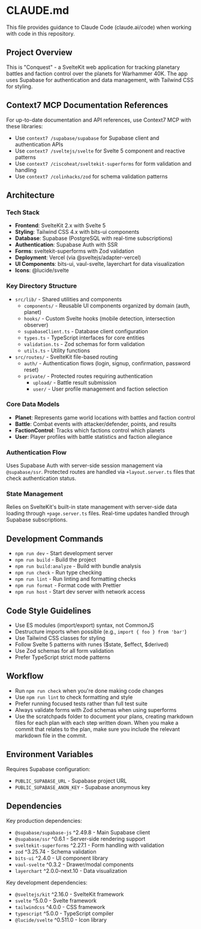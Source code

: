 # CLAUDE.md

This file provides guidance to Claude Code (claude.ai/code) when working with code in this repository.

## Project Overview

This is "Conquest" - a SvelteKit web application for tracking planetary battles and faction control over the planets for Warhammer 40K. The app uses Supabase for authentication and data management, with Tailwind CSS for styling.

## Context7 MCP Documentation References

For up-to-date documentation and API references, use Context7 MCP with these libraries:

- Use `context7 /supabase/supabase` for Supabase client and authentication APIs
- Use `context7 /sveltejs/svelte` for Svelte 5 component and reactive patterns
- Use `context7 /ciscoheat/sveltekit-superforms` for form validation and handling
- Use `context7 /colinhacks/zod` for schema validation patterns

## Architecture

### Tech Stack

- **Frontend**: SvelteKit 2.x with Svelte 5
- **Styling**: Tailwind CSS 4.x with bits-ui components
- **Database**: Supabase (PostgreSQL with real-time subscriptions)
- **Authentication**: Supabase Auth with SSR
- **Forms**: sveltekit-superforms with Zod validation
- **Deployment**: Vercel (via @sveltejs/adapter-vercel)
- **UI Components**: bits-ui, vaul-svelte, layerchart for data visualization
- **Icons**: @lucide/svelte

### Key Directory Structure

- `src/lib/` - Shared utilities and components
  - `components/` - Reusable UI components organized by domain (auth, planet)
  - `hooks/` - Custom Svelte hooks (mobile detection, intersection observer)
  - `supabaseClient.ts` - Database client configuration
  - `types.ts` - TypeScript interfaces for core entities
  - `validation.ts` - Zod schemas for form validation
  - `utils.ts` - Utility functions
- `src/routes/` - SvelteKit file-based routing
  - `auth/` - Authentication flows (login, signup, confirmation, password reset)
  - `private/` - Protected routes requiring authentication
    - `upload/` - Battle result submission
    - `user/` - User profile management and faction selection

### Core Data Models

- **Planet**: Represents game world locations with battles and faction control
- **Battle**: Combat events with attacker/defender, points, and results
- **FactionControl**: Tracks which factions control which planets
- **User**: Player profiles with battle statistics and faction allegiance

### Authentication Flow

Uses Supabase Auth with server-side session management via `@supabase/ssr`. Protected routes are handled via `+layout.server.ts` files that check authentication status.

### State Management

Relies on SvelteKit's built-in state management with server-side data loading through `+page.server.ts` files. Real-time updates handled through Supabase subscriptions.

## Development Commands

- `npm run dev` - Start development server
- `npm run build` - Build the project
- `npm run build:analyze` - Build with bundle analysis
- `npm run check` - Run type checking
- `npm run lint` - Run linting and formatting checks
- `npm run format` - Format code with Prettier
- `npm run host` - Start dev server with network access

## Code Style Guidelines

- Use ES modules (import/export) syntax, not CommonJS
- Destructure imports when possible (e.g., `import { foo } from 'bar'`)
- Use Tailwind CSS classes for styling
- Follow Svelte 5 patterns with runes ($state, $effect, $derived)
- Use Zod schemas for all form validation
- Prefer TypeScript strict mode patterns

## Workflow

- Run `npm run check` when you're done making code changes
- Use `npm run lint` to check formatting and style
- Prefer running focused tests rather than full test suite
- Always validate forms with Zod schemas when using superforms
- Use the scratchpads folder to document your plans, creating markdown files for each plan with each step written down. When you make a commit that relates to the plan, make sure you include the relevant markdown file in the commit.

## Environment Variables

Requires Supabase configuration:

- `PUBLIC_SUPABASE_URL` - Supabase project URL
- `PUBLIC_SUPABASE_ANON_KEY` - Supabase anonymous key

## Dependencies

Key production dependencies:

- `@supabase/supabase-js` ^2.49.8 - Main Supabase client
- `@supabase/ssr` ^0.6.1 - Server-side rendering support
- `sveltekit-superforms` ^2.27.1 - Form handling with validation
- `zod` ^3.25.74 - Schema validation
- `bits-ui` ^2.4.0 - UI component library
- `vaul-svelte` ^0.3.2 - Drawer/modal components
- `layerchart` ^2.0.0-next.10 - Data visualization

Key development dependencies:

- `@sveltejs/kit` ^2.16.0 - SvelteKit framework
- `svelte` ^5.0.0 - Svelte framework
- `tailwindcss` ^4.0.0 - CSS framework
- `typescript` ^5.0.0 - TypeScript compiler
- `@lucide/svelte` ^0.511.0 - Icon library
